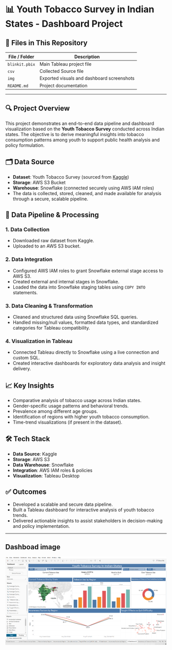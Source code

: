 # 📊 Youth Tobacco Survey in Indian States - Dashboard Project
## 📁 Files in This Repository

| File / Folder | Description |
|---------------|-------------|
| `blinkit.pbix` | Main Tableau project file |
| `csv` | Collected Source file |
| `img`      | Exported visuals and dashboard screenshots |
| `README.md`    | Project documentation |
---

## 🔍 Project Overview
This project demonstrates an end-to-end data pipeline and dashboard visualization based on the **Youth Tobacco Survey** conducted across Indian states. The objective is to derive meaningful insights into tobacco consumption patterns among youth to support public health analysis and policy formulation.

## 🗂️ Data Source
- **Dataset**: Youth Tobacco Survey (sourced from [Kaggle](https://www.kaggle.com))
- **Storage**: AWS S3 Bucket
- **Warehouse**: Snowflake (connected securely using AWS IAM roles)
- The data is collected, stored, cleaned, and made available for analysis through a secure, scalable pipeline.

## 🧹 Data Pipeline & Processing

### 1. Data Collection
- Downloaded raw dataset from Kaggle.
- Uploaded to an AWS S3 bucket.

### 2. Data Integration
- Configured AWS IAM roles to grant Snowflake external stage access to AWS S3.
- Created external and internal stages in Snowflake.
- Loaded the data into Snowflake staging tables using `COPY INTO` statements.

### 3. Data Cleaning & Transformation
- Cleaned and structured data using Snowflake SQL queries.
- Handled missing/null values, formatted data types, and standardized categories for Tableau compatibility.

### 4. Visualization in Tableau
- Connected Tableau directly to Snowflake using a live connection and custom SQL.
- Created interactive dashboards for exploratory data analysis and insight delivery.

## 📈 Key Insights
- Comparative analysis of tobacco usage across Indian states.
- Gender-specific usage patterns and behavioral trends.
- Prevalence among different age groups.
- Identification of regions with higher youth tobacco consumption.
- Time-trend visualizations (if present in the dataset).

## 🛠️ Tech Stack
- **Data Source**: Kaggle
- **Storage**: AWS S3
- **Data Warehouse**: Snowflake
- **Integration**: AWS IAM roles & policies
- **Visualization**: Tableau Desktop

## ✅ Outcomes
- Developed a scalable and secure data pipeline.
- Built a Tableau dashboard for interactive analysis of youth tobacco trends.
- Delivered actionable insights to assist stakeholders in decision-making and policy implementation.

---
## Dashboad image
![Dashboad](sample.png)
